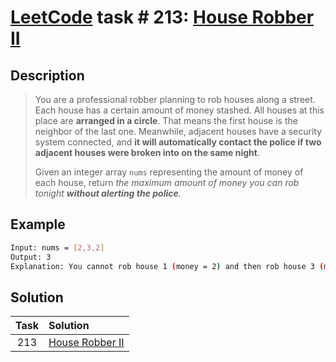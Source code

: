 # [LeetCode][leetcode] task # 213: [House Robber II][task]

Description
-----------

> You are a professional robber planning to rob houses along a street.
> Each house has a certain amount of money stashed.
> All houses at this place are **arranged in a circle**.
> That means the first house is the neighbor of the last one.
> Meanwhile, adjacent houses have a security system connected,
> and **it will automatically contact the police if two adjacent houses were broken into on the same night**.
> 
> Given an integer array `nums` representing the amount of money of each house,
> return _the maximum amount of money you can rob tonight **without alerting the police**_.

Example
-------

```sh
Input: nums = [2,3,2]
Output: 3
Explanation: You cannot rob house 1 (money = 2) and then rob house 3 (money = 2), because they are adjacent houses.
```

Solution
--------

| Task | Solution                    |
|:----:|:----------------------------|
| 213  | [House Robber II][solution] |


[leetcode]: <http://leetcode.com/>
[task]: <https://leetcode.com/problems/house-robber-ii/>
[solution]: <https://github.com/wellaxis/praxis-leetcode/blob/main/src/main/java/com/witalis/praxis/leetcode/task/h3/p213/option/Practice.java>
